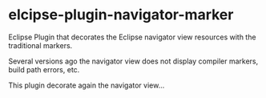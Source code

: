 # elcipse-plugin-navigator-marker
Eclipse Plugin that decorates the Eclipse navigator view resources with the traditional markers.

Several versions ago the navigator view does not display compiler markers, build path errors, etc.

This plugin decorate again the navigator view...
